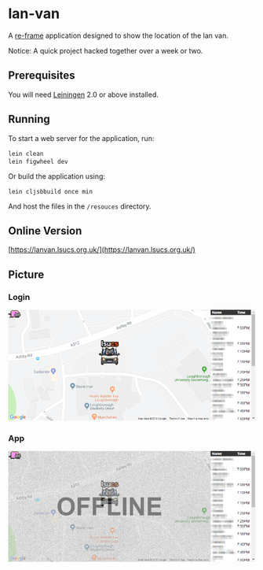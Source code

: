 # lan-van

A [re-frame](https://github.com/Day8/re-frame) application designed to show the location of the lan van.

Notice: A quick project hacked together over a week or two.

## Prerequisites

You will need [Leiningen][1] 2.0 or above installed.

[1]: https://github.com/technomancy/leiningen

## Running

To start a web server for the application, run:

    lein clean
    lein figwheel dev

Or build the application using:

    lein cljsbbuild once min

And host the files in the `/resouces` directory.

## Online Version
[https://lanvan.lsucs.org.uk/](https://lanvan.lsucs.org.uk/)

## Picture
### Login
![Online](./images/online.png)
### App
![Offline](./images/offline.png)
